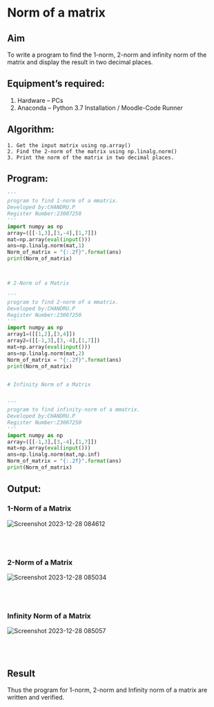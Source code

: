 # Norm of a matrix
## Aim
To write a program to find the 1-norm, 2-norm and infinity norm of the matrix and display the result in two decimal places.
## Equipment’s required:
1.	Hardware – PCs
2.	Anaconda – Python 3.7 Installation / Moodle-Code Runner
## Algorithm:
	1. Get the input matrix using np.array()   
    2. Find the 2-norm of the matrix using np.linalg.norm()
	3. Print the norm of the matrix in two decimal places.
## Program:
```Python
'''
program to find 1-norm of a mmatrix.
Developed by:CHANDRU.P
Register Number:23007250
'''
import numpy as np
array=([[-1,3],[3,-4],[1,7]])
mat=np.array(eval(input()))
ans=np.linalg.norm(mat,1)
Norm_of_matrix = "{:.2f}".format(ans)
print(Norm_of_matrix)



# 2-Norm of a Matrix

'''
program to find 2-norm of a mmatrix.
Developed by:CHANDRU.P
Register Number:23007250
'''
import numpy as np
array1=([[1,2],[3,4]])
array2=([[-1,3],[3,-4],[1,7]])
mat=np.array(eval(input()))
ans=np.linalg.norm(mat,2)
Norm_of_matrix = "{:.2f}".format(ans)
print(Norm_of_matrix)


# Infinity Norm of a Matrix


'''
program to find infinity-norm of a mmatrix.
Developed by:CHANDRU.P
Register Number:23007250
'''
import numpy as np
array=([[-1,3],[3,-4],[1,7]])
mat=np.array(eval(input()))
ans=np.linalg.norm(mat,np.inf)
Norm_of_matrix = "{:.2f}".format(ans)
print(Norm_of_matrix)


```
## Output:
### 1-Norm of a Matrix
![Screenshot 2023-12-28 084612](https://github.com/chandru174642/Norm-of-a-matrix/assets/139841798/4c9f276f-ab0f-49c0-875a-b7c2f985eb99)

<br>
<br>

### 2-Norm of a Matrix
![Screenshot 2023-12-28 085034](https://github.com/chandru174642/Norm-of-a-matrix/assets/139841798/0971cf2d-ed8a-467e-adb4-de6e4ce1a056)

<br>
<br>

### Infinity Norm of a Matrix
![Screenshot 2023-12-28 085057](https://github.com/chandru174642/Norm-of-a-matrix/assets/139841798/46b3f85a-e9f7-4e52-8f3c-e4c374addc87)

<br>
<br>

## Result
Thus the program for 1-norm, 2-norm and Infinity norm of a matrix are written and verified.
